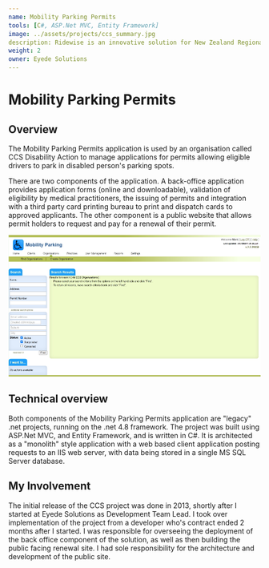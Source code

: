 ```yaml
---
name: Mobility Parking Permits
tools: [C#, ASP.Net MVC, Entity Framework]
image: ../assets/projects/ccs_summary.jpg
description: Ridewise is an innovative solution for New Zealand Regional Councils participating in the ‘Total Mobility’ scheme, which provides taxi-fare discounts to people with mobility impairments.
weight: 2
owner: Eyede Solutions
---
```


# Mobility Parking Permits

## Overview

The Mobility Parking Permits application is used by an organisation called CCS Disability Action to manage applications for permits allowing eligible drivers to park in disabled person's parking spots. 

There are two components of the application. A back-office application provides application forms (online and downloadable), validation of eligibility by medical practitioners, the issuing of permits and integration with a third party card printing bureau to print and dispatch cards to approved applicants. The other component is a public website that allows permit holders to request and pay for a renewal of their permit. 

![preview](../assets/projects/ccs_preview.jpg)

## Technical overview
Both components of the Mobility Parking Permits application are "legacy" .net projects, running on the .net 4.8 framework. The project was built using ASP.Net MVC, and Entity Framework, and is written in C#. It is architected as a "monolith" style application with a web based client application posting requests to an IIS web server, with data being stored in a single MS SQL Server database. 

## My Involvement

The initial release of the CCS project was done in 2013, shortly after I started at Eyede Solutions as Development Team Lead. I took over implementation of the project from a developer who's contract ended 2 months after I started. I was responsible for overseeing the deployment of the back office component of the solution, as well as then building the public facing renewal site. I had sole responsibility for the architecture and development of the public site. 

